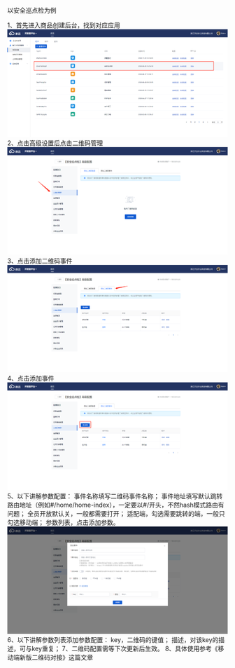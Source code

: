 以安全巡点检为例

1、首先进入商品创建后台，找到对应应用
<img src="../assets/images/platform/platform-4-1.png"></img>
2、点击高级设置后点击二维码管理
<img src="../assets/images/platform/platform-4-2.png"></img>
3、点击添加二维码事件
<img src="../assets/images/platform/platform-4-3.png"></img>
4、点击添加事件
<img src="../assets/images/platform/platform-4-4.png"></img>
5、以下讲解参数配置：
事件名称填写二维码事件名称；
事件地址填写默认跳转路由地址（例如#/home/home-index），一定要以#/开头，不然hash模式路由有问题；
全员开放默认关，一般都需要打开；
适配端，勾选需要跳转的端，一般只勾选移动端；
参数列表，点击添加参数。
<img src="../assets/images/platform/platform-4-5.png"></img>
6、以下讲解参数列表添加参数配置：
key，二维码的键值；
描述，对该key的描述，可与key重复；
7、二维码配置需等下次更新后生效。
8、具体使用参考《移动端新版二维码对接》这篇文章